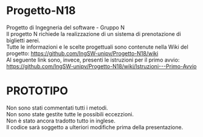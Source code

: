 # Progetto-N18
Progetto di Ingegneria del software - Gruppo N <br>
Il progetto N richiede la realizzazione di un sistema di prenotazione di biglietti aerei. <br>
Tutte le informazioni e le scelte progettuali sono contenute nella Wiki del progetto: https://github.com/IngSW-unipv/Progetto-N18/wiki <br>
Al seguente link sono, invece, presenti le istruzioni per il primo avvio: https://github.com/IngSW-unipv/Progetto-N18/wiki/Istruzioni---Primo-Avvio

# PROTOTIPO
Non sono stati commentati tutti i metodi. <br>
Non sono state gestite tutte le possibili eccezzioni. <br>
Non è stato ancora tradotto tutto in inglese. <br>
Il codice sarà soggetto a ulteriori modifiche prima della presentazione. <br>
